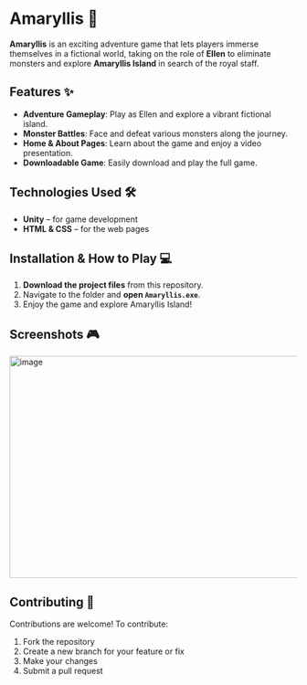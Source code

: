 # Amaryllis 🌸

**Amaryllis** is an exciting adventure game that lets players immerse themselves in a fictional world, taking on the role of **Ellen** to eliminate monsters and explore **Amaryllis Island** in search of the royal staff.  

## Features ✨
- **Adventure Gameplay**: Play as Ellen and explore a vibrant fictional island.  
- **Monster Battles**: Face and defeat various monsters along the journey.  
- **Home & About Pages**: Learn about the game and enjoy a video presentation.  
- **Downloadable Game**: Easily download and play the full game.  

## Technologies Used 🛠️
- **Unity** – for game development  
- **HTML & CSS** – for the web pages  

## Installation & How to Play 💻
1. **Download the project files** from this repository.  
2. Navigate to the folder and **open `Amaryllis.exe`**.  
3. Enjoy the game and explore Amaryllis Island!  

## Screenshots 🎮
<img width="516" height="389" alt="image" src="https://github.com/user-attachments/assets/99245b70-b90e-481c-9bd1-b4739c38f7cd" />
  

## Contributing 🤝
Contributions are welcome! To contribute:  
1. Fork the repository  
2. Create a new branch for your feature or fix  
3. Make your changes  
4. Submit a pull request  

